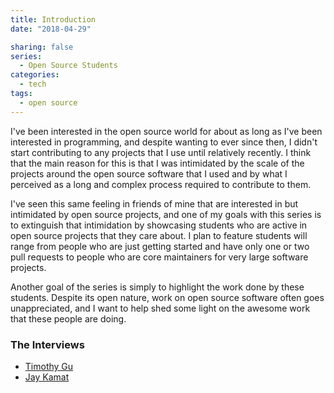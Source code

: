```yaml
---
title: Introduction
date: "2018-04-29"

sharing: false
series:
  - Open Source Students
categories:
  - tech
tags:
  - open source
---
```


I've been interested in the open source world for about as long as I've been
interested in programming, and despite wanting to ever since then,
I didn't start contributing to any projects that I use until relatively
recently.
I think that the main reason for this is that I was intimidated by the scale
of the projects around the open source software that I used and by what I
perceived as a long and complex process required to contribute to them.

I've seen this same feeling in friends of mine that are interested in but
intimidated by open source projects,
and one of my goals with this series is to extinguish that intimidation by
showcasing students who are active in open source projects that they care about.
I plan to feature students will range from people who are just getting started
and have only one or two pull requests to people who are core maintainers for
very large software projects.

Another goal of the series is simply to highlight
the work done by these students.
Despite its open nature,
work on open source software often goes unappreciated,
and I want to help shed some light on the awesome work that these people are
doing.

### The Interviews

- [Timothy Gu](/timothy-gu)
- [Jay Kamat](/jay-kamat)
